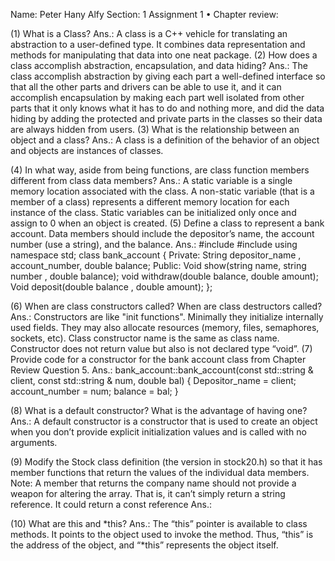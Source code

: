 Name: Peter Hany Alfy
Section: 1
Assignment 1
•	Chapter review:

(1)	What is a Class?
Ans.: A class is a C++ vehicle for translating an abstraction to a user-defined type. It combines data representation and methods for manipulating that data into one neat package.
(2)	How does a class accomplish abstraction, encapsulation, and data hiding?
Ans.: The class accomplish abstraction by giving each part a well-defined interface so that all the other parts and drivers can be able to use it, and it can accomplish encapsulation by making each part well isolated from other parts that it only knows what it has to do and nothing more, and did the data hiding by adding the protected and private parts in the classes so their data are always hidden from users.
(3)	What is the relationship between an object and a class?
Ans.: A class is a definition of the behavior of an object and objects are instances of classes.


(4)	In what way, aside from being functions, are class function members different from class data members?
Ans.: A static variable is a single memory location associated with the class.
A non-static variable (that is a member of a class) represents a different memory location for each instance of the class.
Static variables can be initialized only once and assign to 0 when an object is created.
(5)	Define a class to represent a bank account. Data members should include the depositor’s name, the account number (use a string), and the balance.
Ans.:
#include <iostream>
#include <string>
using namespace std;
class bank_account
{
Private:
String depositor_name , account_number, double balance;
Public:
Void show(string name, string number , double balance);
void withdraw(double balance, double amount);
Void deposit(double balance , double amount);
};

(6)	When are class constructors called? When are class destructors called?
Ans.: Constructors are like "init functions". Minimally they initialize internally used fields. They may also allocate resources (memory, files, semaphores, sockets, etc). 
Class constructor name is the same as class name.
Constructor does not return value but also is not declared type “void”. 
(7)	Provide code for a constructor for the bank account class from Chapter Review Question 5.
Ans.: 
bank_account::bank_account(const std::string & client,
const std::string & num, double bal)
{
Depositor_name = client;
account_number = num;
balance = bal;
}

(8)	What is a default constructor? What is the advantage of having one?
Ans.: A default constructor is a constructor that is used to create an object when you don’t provide explicit initialization values and is called with no arguments.


(9)	Modify the Stock class definition (the version in stock20.h) so that it has member functions that return the values of the individual data members. Note: A member that returns the company name should not provide a weapon for altering the array. That is, it can’t simply return a string reference. It could return a const reference
Ans.:

(10)	What are this and *this?
Ans.: The “this” pointer is available to class methods. It points to the object used to invoke the method. Thus, “this” is the address of the object, and “*this” represents the object itself.

